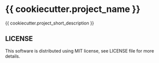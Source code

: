{{ cookiecutter.project_name }}
===================

{{ cookiecutter.project_short_description }}


LICENSE
-------

This software is distributed using MIT license, see LICENSE file for more details.
